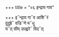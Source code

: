 +++
title = "०६ इन्द्राय गाव"

+++
इ᳓न्द्राय गा᳓व आशि᳓रं  
दुदुह्रे᳓ वज्रि᳓णे म᳓धु  
य᳓त् सीम् उपह्वरे᳓ विद᳓त्